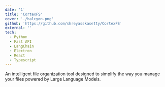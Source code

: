 ```yaml
---
date: '1'
title: 'CortexFS'
cover: './halcyon.png'
github: 'https://github.com/shreyasskasetty/CortexFS'
external: ''
tech:
  - Python
  - Fast API
  - LangChain
  - Electron
  - React
  - Typescript
---
```


An intelligent file organization tool designed to simplify the way you manage your files powered by Large Language Models.
